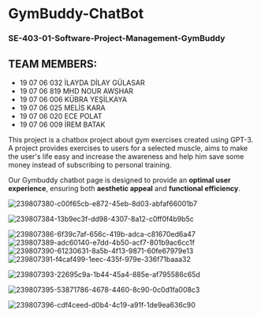 # GymBuddy-ChatBot
### SE-403-01-Software-Project-Management-GymBuddy

## TEAM MEMBERS:

- 19 07 06 032 İLAYDA DİLAY GÜLASAR 
- 19 07 06 819 MHD NOUR AWSHAR
- 19 07 06 006 KÜBRA YEŞİLKAYA
- 19 07 06 025 MELİS KARA
- 19 07 06 020 ECE POLAT
- 19 07 06 009 İREM BATAK

This project is a chatbox project about gym exercises created using GPT-3. 
A project provides exercises to users for a selected muscle, aims to make the user's life easy and increase the awareness and help him save some money instead of subscribing to personal training.

Our Gymbuddy chatbot page is designed to provide an **optimal user experience**, ensuring both **aesthetic appeal** and **functional efficiency**. 

![239807380-c00f65cb-e872-45eb-8d03-abfaf66001b7](https://github.com/kubrayesilkaya/GymBuddy-ChatBot/assets/93487264/33eaeffb-513a-4a9e-913f-78309984b22a)

![239807384-13b9ec3f-dd98-4307-8a12-c0ff0f4b9b5c](https://github.com/kubrayesilkaya/GymBuddy-ChatBot/assets/93487264/091ed88c-4b69-4c2a-a1e5-46781ab757dc)

![239807386-6f39c7af-656c-419b-adca-c81670ed6a47](https://github.com/kubrayesilkaya/GymBuddy-ChatBot/assets/93487264/a02bd362-28a1-4f78-8817-7d88fc33aa10)
![239807389-adc60140-e7dd-4b50-acf7-801b9ac6cc1f](https://github.com/kubrayesilkaya/GymBuddy-ChatBot/assets/93487264/cec44812-f5a0-482c-97e7-ffd6b64574ce)
![239807390-61230631-8a5b-4f13-9871-60fe67979e13](https://github.com/kubrayesilkaya/GymBuddy-ChatBot/assets/93487264/49b56ebf-319c-4442-9bd2-d10e408f8402)
![239807391-f4caf499-1eec-435f-979e-336f71baaa32](https://github.com/kubrayesilkaya/GymBuddy-ChatBot/assets/93487264/418100f3-4e88-4a7f-9bce-6e13d25f99a8)

![239807393-22695c9a-1b44-45a4-885e-af795586c65d](https://github.com/kubrayesilkaya/GymBuddy-ChatBot/assets/93487264/8918c40d-2b61-4cac-94d5-7d8dd492261f)

![239807395-53871786-4678-4460-8c90-0c0d1fa008c3](https://github.com/kubrayesilkaya/GymBuddy-ChatBot/assets/93487264/cc83735c-4333-46b1-ae5b-7ceee19d90d4)

![239807396-cdf4ceed-d0b4-4c19-a91f-1de9ea636c90](https://github.com/kubrayesilkaya/GymBuddy-ChatBot/assets/93487264/49d16e78-13f1-46b7-9883-c1b8fea0c8c6)


